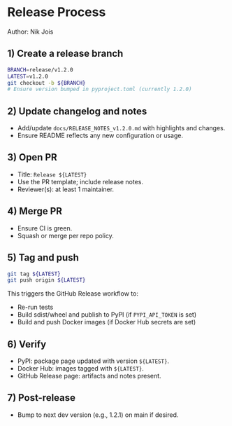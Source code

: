 # Release Process

Author: Nik Jois

## 1) Create a release branch

```bash
BRANCH=release/v1.2.0
LATEST=v1.2.0
git checkout -b ${BRANCH}
# Ensure version bumped in pyproject.toml (currently 1.2.0)
```

## 2) Update changelog and notes

- Add/update `docs/RELEASE_NOTES_v1.2.0.md` with highlights and changes.
- Ensure README reflects any new configuration or usage.

## 3) Open PR

- Title: `Release ${LATEST}`
- Use the PR template; include release notes.
- Reviewer(s): at least 1 maintainer.

## 4) Merge PR

- Ensure CI is green.
- Squash or merge per repo policy.

## 5) Tag and push

```bash
git tag ${LATEST}
git push origin ${LATEST}
```

This triggers the GitHub Release workflow to:
- Re-run tests
- Build sdist/wheel and publish to PyPI (if `PYPI_API_TOKEN` is set)
- Build and push Docker images (if Docker Hub secrets are set)

## 6) Verify

- PyPI: package page updated with version `${LATEST}`.
- Docker Hub: images tagged with `${LATEST}`.
- GitHub Release page: artifacts and notes present.

## 7) Post-release

- Bump to next dev version (e.g., 1.2.1) on main if desired.

